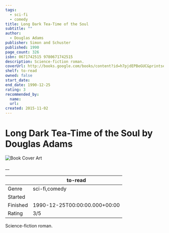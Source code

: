 ```yaml
---
tags:
  - sci-fi
  - comedy
title: Long Dark Tea-Time of the Soul
subtitle: ""
author:
  - Douglas Adams
publisher: Simon and Schuster
published: 1990
page_count: 326
isbn: 0671742515 9780671742515
description: Science-fiction roman.
coverUrl: http://books.google.com/books/content?id=h7pjdEPBeGUC&printsec=frontcover&img=1&zoom=1&source=gbs_api
shelf: to-read
owned: false
start_date:
end_date: 1990-12-25
rating: 3
recommended_by:
  name:
  url:
created: 2015-11-02
---
```


# Long Dark Tea-Time of the Soul by Douglas Adams

![Book Cover Art](http://books.google.com/books/content?id=h7pjdEPBeGUC&printsec=frontcover&img=1&zoom=1&source=gbs_api)

__

| &nbsp; | to-read | 
| --- | --- |
| Genre | sci-fi,comedy |
| Started |  |
| Finished | 1990-12-25T00:00:00.000+00:00 |
| Rating | 3/5 |

Science-fiction roman.